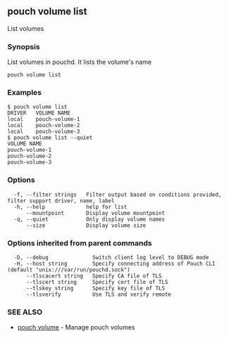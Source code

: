 ## pouch volume list

List volumes

### Synopsis

List volumes in pouchd. It lists the volume's name

```
pouch volume list
```

### Examples

```
$ pouch volume list
DRIVER   VOLUME NAME
local    pouch-volume-1
local    pouch-volume-2
local    pouch-volume-3
$ pouch volume list --quiet
VOLUME NAME
pouch-volume-1
pouch-volume-2
pouch-volume-3
```

### Options

```
  -f, --filter strings   Filter output based on conditions provided, filter support driver, name, label
  -h, --help             help for list
      --mountpoint       Display volume mountpoint
  -q, --quiet            Only display volume names
      --size             Display volume size
```

### Options inherited from parent commands

```
  -D, --debug              Switch client log level to DEBUG mode
  -H, --host string        Specify connecting address of Pouch CLI (default "unix:///var/run/pouchd.sock")
      --tlscacert string   Specify CA file of TLS
      --tlscert string     Specify cert file of TLS
      --tlskey string      Specify key file of TLS
      --tlsverify          Use TLS and verify remote
```

### SEE ALSO

* [pouch volume](pouch_volume.md)	 - Manage pouch volumes


